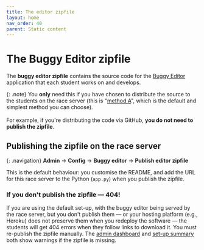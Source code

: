 ```yaml
---
title: The editor zipfile
layout: home
nav_order: 40
parent: Static content
---
```



# The Buggy Editor zipfile

The **buggy editor zipfile** contains the source code for the
[Buggy Editor](../buggy-editor/the-editor) application that each student works
on and develops.

{: .note}
You **only** need this if you have chosen to distribute the source to the students
on the race server (this is
"[method A](../buggy-editor/distributing-the-code#method-a)", which is the
default and simplest method you can choose).  
<br>
For example, if you're distributing the code via GitHub, **you do not need to
publish the zipfile**. 
 

## Publishing the zipfile on the race server

{: .navigation}
**Admin** → **Config** → **Buggy editor** → **Publish editor zipfile**

This is the default behaviour: you customise the README, and add the URL for
this race server to the Python (<code>app.py</code>) when you publish the 
zipfile.

### If you don't publish the zipfile — 404!

If you are using the default set-up, with the buggy editor being served by the
race server, but you don't publish them — or your hosting platform (e.g.,
Heroku) does not preserve them when you redeploy the software — the students
will get 404 errors when they follow links to download it. You must re-publish 
the zipfile manually. The [admin dashboard](../running/dashboard) and [set-up
summary](../running/setup-summary) both show warnings if the zipfile is missing.


